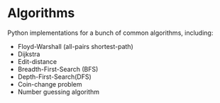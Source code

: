 # Algorithms

Python implementations for a bunch of common algorithms, including:

- Floyd-Warshall (all-pairs shortest-path)
- Dijkstra
- Edit-distance
- Breadth-First-Search (BFS)
- Depth-First-Search(DFS)
- Coin-change problem
- Number guessing algorithm
